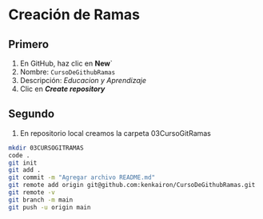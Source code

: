 # Creación de Ramas

## Primero 
1. En GitHub, haz clic en **New**`
2. Nombre: `CursoDeGithubRamas`
3. Descripción: *Educacion y Aprendizaje*
4. Clic en ***Create repository***

## Segundo
1. En repositorio local creamos la carpeta 03CursoGitRamas
```sh
mkdir 03CURSOGITRAMAS
code .
git init
git add .
git commit -m "Agregar archivo README.md"
git remote add origin git@github.com:kenkairon/CursoDeGithubRamas.git
git remote -v
git branch -m main
git push -u origin main
```
